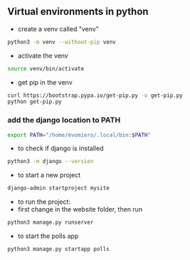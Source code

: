 ## Virtual environments in python
* create a venv called "venv"
```bash
python3 -m venv --without-pip venv
```
* activate the venv
```bash
source venv/bin/activate
```
* get pip in the venv
```bash
curl https://bootstrap.pypa.io/get-pip.py -o get-pip.py
python get-pip.py
```


### add the django location to PATH
```bash
export PATH="/home/mvomiero/.local/bin:$PATH"
```
* to check if django is installed
```bash
python3 -m django --version
```

* to start a new project
```bash
django-admin startproject mysite
```

* to run the project:
* first change in the website folder, then run
```bash
python3 manage.py runserver
```
* to start the polls app
```bash
python3 manage.py startapp polls
```
